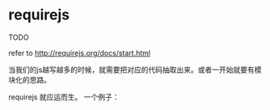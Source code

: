 # requirejs

TODO

refer to http://requirejs.org/docs/start.html

当我们的js越写越多的时候，就需要把对应的代码抽取出来。或者一开始就要有模块化的思路。

requirejs 就应运而生。 一个例子：
